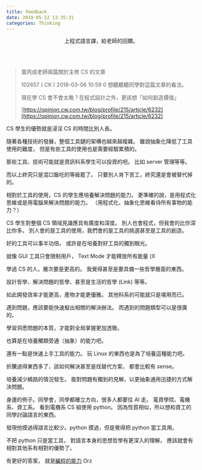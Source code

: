 ```yaml
---
title: feedback
date: 2018-05-22 13:35:31
categories: Thinking
---
```


<center>
上程式語言課，給老師的回饋。
</center>


<!-- more -->


<br><br>
> 葉丙成老師兩篇關於主修 CS 的文章
>
> 102657 ( CK ) 2018-03-06 10:59 0
> 想聽聽聽同學對這篇文章的看法。
>
>  現在學 CS 會不會太晚？在程式設計之外，更該想「如何創造價值」
>
> [https://opinion.cw.com.tw/blog/profile/215/article/6232](https://opinion.cw.com.tw/blog/profile/215/article/6232)

CS 學生的優勢就是浸淫 CS 的時間比別人長。

隨著各種技術的發展，整個工具鏈的架構也越來越複雜。
雖說抽象化降低了工具使用的難度，
但是有些工具的使用也是需要經驗累積的。

那些工具、技術可能就是資訊科系學生可以投資的吧。
比如 server 管理等等。

而以上終究只是混口飯吃的等級罷了。
只要別人肯下苦工，終究還是會被替代掉的。

相對於工具的使用，CS 的學生應培養解決問題的能力。
更準確的說，是用程式化思維或是用電腦來解決問題的能力。
（用程式化、抽象化思維看待所有事物的能力？）

CS 學生對整個 CS 領域見識應具有廣度和深度。
別人也會程式，但我會的比你深比你多。
別人會的是工具的使用，我們會的是工具的挑選甚至是工具的創造。

好的工具可以事半功倍。
或許是在培養對好工具的獨到眼光。

就像 GUI 工具只會限制用戶，
Text Mode 才能釋放所有能量 (X

學過 CS 的人，層次要是更高的。
我覺得甚至是要具備一些哲學層面的東西。

設計哲學、解決問題的哲學、甚至是生活的哲學 (Link) 等等。

如此開發效率才能更高，產物才能更優雅。
其他科系的可能就只是堪用而已。

遇到問題，應該要能快速擬出相關的解決辦法。
而遇到的問題類型可以是很廣的。

學習洞悉問題的本質，才能對全局掌握更加透徹。

也算是在培養觸類旁通（抽象）的能力吧。

還有一點是快速上手工具的能力。
玩 Linux 的東西也是為了培養這種能力吧。

折騰過得東西多了，該如何解決甚至是找替代方案，
都會比較有 sense。

培養減少繞路的情況發生。
能對問題有獨到的見解，以更抽象通用迅捷的方式解決問題。

身邊的例子。同學會，同學都確立方向，很多人都要往 AI 走。
電資學院、電機系、資工系。
看到電機系 CS 組使用 python。
因為性質相似，所以想和資工的同學討論語言的東西。

發現他摸過得語言比較少。python 摸過，但是覺得把 python 當工具用。

不把 python 只是當工具，
對語言本身的思想哲學有更深入的理解，
應該就會有相對其他系有相對的優勢了。

有更好的答案，
就是[編程的能力](https://www.zhihu.com/question/31034164/answer/553533545) Orz

